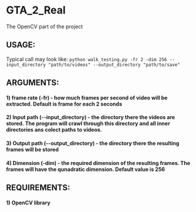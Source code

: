 # GTA_2_Real
The OpenCV part of the project
## USAGE:
Typical call may look like: ```python walk_testing.py -fr 2 -dim 256 --input_directory "path/to/videos" --output_directory "path/to/save"```
## ARGUMENTS:
#### 1) frame rate (-fr) - how much frames per second of video will be extracted. Default is frame for each 2 seconds
#### 2) Input path (--input_directory) - the directory there the videos are stored. The program will crawl through this directory and all inner directories ans colect paths to videos.
#### 3) Output path (--output_directory) - the directory there the resulting frames will be stored
#### 4) Dimension (-dim) - the required dimension of the resulting frames. The frames will have the qunadratic dimension. Default value is 256
## REQUIREMENTS:
#### 1) OpenCV library

